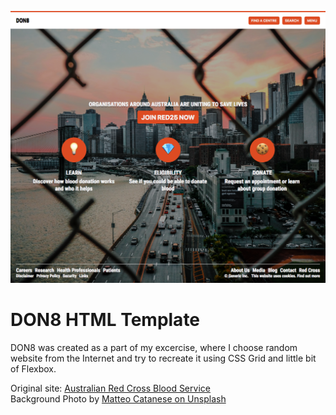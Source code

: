 ![don8 template preview](https://raw.githubusercontent.com/roarbb/don8-html-template/master/assets/don8-preview.png)

# DON8 HTML Template
DON8 was created as a part of my excercise, where I choose random website from the Internet and try to recreate it using CSS Grid and little bit of Flexbox.

Original site: [Australian Red Cross Blood Service](http://www.donateblood.com.au/)  
Background Photo by [Matteo Catanese on Unsplash](https://unsplash.com/@matteocatanese?utm_medium=referral&amp;utm_campaign=photographer-credit&amp;utm_content=creditBadge)
